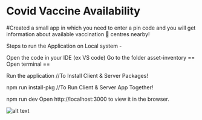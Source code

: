 # Covid Vaccine Availability
#Created a small app in which you need to enter a pin code and you will get information about available vaccination 💉 centres nearby!

Steps to run the Application on Local system -

Open the code in your IDE (ex VS code)
Go to the folder asset-inventory
== Open terminal ==

Run the application
//To Install Client & Server Packages!

npm run install-pkg
//To Run Client & Server App Together!

npm run dev
Open http://localhost:3000 to view it in the browser.


![alt text](https://media.licdn.com/dms/image/C5622AQFdlpifT7mpIg/feedshare-shrink_1280/0/1620226666918?e=1686787200&v=beta&t=FIBo4SNW9JvTdn7-klRu4qBLKersZME6jNa0IiM_gPo)
